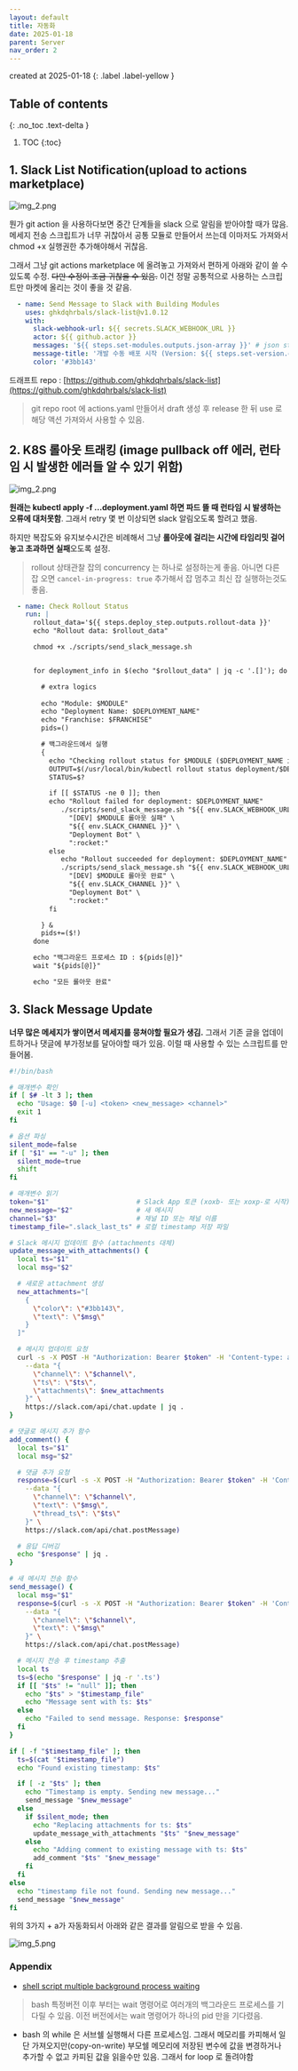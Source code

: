 ```yaml
---
layout: default
title: 자동화
date: 2025-01-18
parent: Server
nav_order: 2
---
```


created at 2025-01-18
{: .label .label-yellow }


## Table of contents
{: .no_toc .text-delta }

1. TOC
{:toc}


## 1. Slack List Notification(upload to actions marketplace)

![img_2.png](../img_4.png)

뭔가 git action 을 사용하다보면 중간 단계들을 slack 으로 알림을 받아야할 때가 많음. 메세지 전송 스크립트가 너무 귀찮아서 공통 모듈로 만들어서 쓰는데 이마저도 가져와서 chmod +x 실행권한 추가해야해서 귀찮음.
 
그래서 그냥 git actions marketplace 에 올려놓고 가져와서 편하게 아래와 같이 쓸 수 있도록 수정. ~~다만 수정이 조금 귀찮을 수 있음.~~ 이건 정말 공통적으로 사용하는 스크립트만 마켓에 올리는 것이 좋을 것 같음. 

```yaml
  - name: Send Message to Slack with Building Modules
    uses: ghkdqhrbals/slack-list@v1.0.12
    with:
      slack-webhook-url: ${{ secrets.SLACK_WEBHOOK_URL }}
      actor: ${{ github.actor }}
      messages: '${{ steps.set-modules.outputs.json-array }}' # json string list syntax
      message-title: '개발 수동 배포 시작 (Version: ${{ steps.set-version.outputs.version }})'
      color: '#3bb143'
```

드래프트 repo : [https://github.com/ghkdqhrbals/slack-list](https://github.com/ghkdqhrbals/slack-list)
> git repo root 에 actions.yaml 만들어서 draft 생성 후 release 한 뒤 use 로 해당 액션 가져와서 사용할 수 있음.

## 2. K8S 롤아웃 트래킹 (image pullback off 에러, 런타임 시 발생한 에러들 알 수 있기 위함)

![img_2.png](../img_2.png)

**원래는 kubectl apply -f ...deployment.yaml 하면 파드 뜰 때 런타임 시 발생하는 오류에 대처못함**. 
그래서 retry 몇 번 이상되면 slack 알림오도록 할려고 했음.

하지만 복잡도와 유지보수시간은 비례해서 그냥 **롤아웃에 걸리는 시간에 타임리밋 걸어놓고 초과하면 실패**오도록 설정.

> rollout 상태관찰 잡의 concurrency 는 하나로 설정하는게 좋음. 아니면 다른 잡 오면 `cancel-in-progress: true` 추가해서 잡 멈추고 최신 잡 실행하는것도 좋음.   

```yaml
  - name: Check Rollout Status
    run: |
      rollout_data='${{ steps.deploy_step.outputs.rollout-data }}'
      echo "Rollout data: $rollout_data"

      chmod +x ./scripts/send_slack_message.sh


      for deployment_info in $(echo "$rollout_data" | jq -c '.[]'); do

        # extra logics
      
        echo "Module: $MODULE"
        echo "Deployment Name: $DEPLOYMENT_NAME"
        echo "Franchise: $FRANCHISE"
        pids=()

        # 백그라운드에서 실행
        {
          echo "Checking rollout status for $MODULE ($DEPLOYMENT_NAME in $FRANCHISE namespace)"
          OUTPUT=$(/usr/local/bin/kubectl rollout status deployment/$DEPLOYMENT_NAME -n $FRANCHISE --timeout=10m 2>&1)
          STATUS=$?

          if [[ $STATUS -ne 0 ]]; then
          echo "Rollout failed for deployment: $DEPLOYMENT_NAME"
             ./scripts/send_slack_message.sh "${{ env.SLACK_WEBHOOK_URL }}" \
               "[DEV] $MODULE 롤아웃 실패" \
               "${{ env.SLACK_CHANNEL }}" \
               "Deployment Bot" \
               ":rocket:"
          else
             echo "Rollout succeeded for deployment: $DEPLOYMENT_NAME"
             ./scripts/send_slack_message.sh "${{ env.SLACK_WEBHOOK_URL }}" \
               "[DEV] $MODULE 롤아웃 완료" \
               "${{ env.SLACK_CHANNEL }}" \
               "Deployment Bot" \
               ":rocket:"
          fi

        } & 
        pids+=($!)
      done

      echo "백그라운드 프로세스 ID : ${pids[@]}"
      wait "${pids[@]}"

      echo "모든 롤아웃 완료"
```

## 3. Slack Message Update

**너무 많은 메세지가 쌓이면서 메세지를 뭉쳐야할 필요가 생김.** 그래서 기존 글을 업데이트하거나 댓글에 부가정보를 달아야할 때가 있음. 이럴 때 사용할 수 있는 스크립트를 만들어봄.

```bash
#!/bin/bash

# 매개변수 확인
if [ $# -lt 3 ]; then
  echo "Usage: $0 [-u] <token> <new_message> <channel>"
  exit 1
fi

# 옵션 파싱
silent_mode=false
if [ "$1" == "-u" ]; then
  silent_mode=true
  shift
fi

# 매개변수 읽기
token="$1"                      # Slack App 토큰 (xoxb- 또는 xoxp-로 시작)
new_message="$2"                # 새 메시지
channel="$3"                    # 채널 ID 또는 채널 이름
timestamp_file=".slack_last_ts" # 로컬 timestamp 저장 파일

# Slack 메시지 업데이트 함수 (attachments 대체)
update_message_with_attachments() {
  local ts="$1"
  local msg="$2"

  # 새로운 attachment 생성
  new_attachments="[
    {
      \"color\": \"#3bb143\",
      \"text\": \"$msg\"
    }
  ]"

  # 메시지 업데이트 요청
  curl -s -X POST -H "Authorization: Bearer $token" -H 'Content-type: application/json' \
    --data "{
      \"channel\": \"$channel\",
      \"ts\": \"$ts\",
      \"attachments\": $new_attachments
    }" \
    https://slack.com/api/chat.update | jq .
}

# 댓글로 메시지 추가 함수
add_comment() {
  local ts="$1"
  local msg="$2"

  # 댓글 추가 요청
  response=$(curl -s -X POST -H "Authorization: Bearer $token" -H 'Content-type: application/json' \
    --data "{
      \"channel\": \"$channel\",
      \"text\": \"$msg\",
      \"thread_ts\": \"$ts\"
    }" \
    https://slack.com/api/chat.postMessage)

  # 응답 디버깅
  echo "$response" | jq .
}

# 새 메시지 전송 함수
send_message() {
  local msg="$1"
  response=$(curl -s -X POST -H "Authorization: Bearer $token" -H 'Content-type: application/json' \
    --data "{
      \"channel\": \"$channel\",
      \"text\": \"$msg\"
    }" \
    https://slack.com/api/chat.postMessage)

  # 메시지 전송 후 timestamp 추출
  local ts
  ts=$(echo "$response" | jq -r '.ts')
  if [[ "$ts" != "null" ]]; then
    echo "$ts" > "$timestamp_file"
    echo "Message sent with ts: $ts"
  else
    echo "Failed to send message. Response: $response"
  fi
}

if [ -f "$timestamp_file" ]; then
  ts=$(cat "$timestamp_file")
  echo "Found existing timestamp: $ts"

  if [ -z "$ts" ]; then
    echo "Timestamp is empty. Sending new message..."
    send_message "$new_message"
  else
    if $silent_mode; then
      echo "Replacing attachments for ts: $ts"
      update_message_with_attachments "$ts" "$new_message"
    else
      echo "Adding comment to existing message with ts: $ts"
      add_comment "$ts" "$new_message"
    fi
  fi
else
  echo "timestamp file not found. Sending new message..."
  send_message "$new_message"
fi
```

위의 3가지 + a가 자동화되서 아래와 같은 결과를 알림으로 받을 수 있음.

![img_5.png](img_5.png)

### Appendix

* [shell script multiple background process waiting](https://stackoverflow.com/questions/40377623/bash-wait-command-waiting-for-more-than-1-pid-to-finish-execution)
> bash 특정버전 이후 부터는 wait 명령어로 여러개의 백그라운드 프로세스를 기다릴 수 있음. 이전 버전에서는 wait 명령어가 하나의 pid 만을 기다렸음.

* bash 의 while 은 서브쉘 실행해서 다른 프로세스임. 그래서 메모리를 카피해서 일단 가져오지만(copy-on-write) 부모쉘 메모리에 저장된 변수에 값을 변경하거나 추가할 수 없고 카피된 값을 읽을수만 있음. 그래서 for loop 로 돌려야함